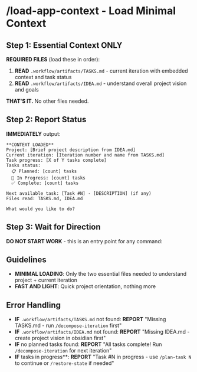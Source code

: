 # /load-app-context  - Load Minimal Context

## Step 1: Essential Context ONLY

**REQUIRED FILES** (load these in order):

1. **READ** `.workflow/artifacts/TASKS.md` - current iteration with embedded context and task status
2. **READ** `.workflow/artifacts/IDEA.md` - understand overall project vision and goals

**THAT'S IT.** No other files needed.

## Step 2: Report Status

**IMMEDIATELY** output:

```
**CONTEXT LOADED**
Project: [Brief project description from IDEA.md]
Current iteration: [Iteration number and name from TASKS.md]
Task progress: [X of Y tasks complete]
Tasks status:
  📋 Planned: [count] tasks
  🔄 In Progress: [count] tasks  
  ✅ Complete: [count] tasks

Next available task: [Task #N] - [DESCRIPTION] (if any)
Files read: TASKS.md, IDEA.md

What would you like to do?
```

## Step 3: Wait for Direction

**DO NOT START WORK** - this is an entry point for any command:

## Guidelines

- **MINIMAL LOADING**: Only the two essential files needed to understand project + current iteration
- **FAST AND LIGHT**: Quick project orientation, nothing more

## Error Handling

- **IF** `.workflow/artifacts/TASKS.md` not found: **REPORT** "Missing TASKS.md - run `/decompose-iteration` first"
- **IF** `.workflow/artifacts/IDEA.md` not found: **REPORT** "Missing IDEA.md - create project vision in obsidian first"
- **IF** no planned tasks found: **REPORT** "All tasks complete! Run `/decompose-iteration` for next iteration"
- **IF** tasks in progress**: **REPORT** "Task #N in progress - use `/plan-task N` to continue or `/restore-state` if needed"